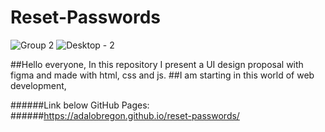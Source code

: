 # Reset-Passwords
![Group 2](https://user-images.githubusercontent.com/82771227/140630970-df5c7ecb-f9ff-48f3-8131-f6da8b588409.png)
![Desktop - 2](https://user-images.githubusercontent.com/82771227/140630976-c145d263-065e-48eb-94ef-5de34fbcf744.png)

##Hello everyone, In this repository I present a UI design proposal with figma and made with html, css and js.
##I am starting in this world of web development,

######Link below GitHub Pages:
######https://adalobregon.github.io/reset-passwords/
